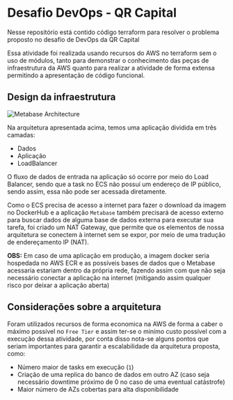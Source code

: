 # Desafio DevOps - QR Capital

Nesse repositório está contido código terraform para resolver o problema proposto no desafio de DevOps da QR Capital

Essa atividade foi realizada usando recursos do AWS no terraform sem o uso de módulos, tanto para demonstrar o conhecimento das peças de infraestrutura da AWS quanto para realizar a atividade de forma extensa permitindo a apresentação de código funcional.

## Design da infraestrutura

![Metabase Architecture](https://user-images.githubusercontent.com/11475695/163426580-a8e6a6dd-ad87-4a11-a407-c68fba716e74.png)

Na arquitetura apresentada acima, temos uma aplicação dividida em três camadas:
- Dados
- Aplicação
- LoadBalancer

O fluxo de dados de entrada na aplicação só ocorre por meio do Load Balancer, sendo que a task no ECS não possuí um endereço de IP público, sendo assim, essa não pode ser acessada diretamente.

Como o ECS precisa de acesso a internet para fazer o download da imagem no DockerHub e a aplicação `Metabase` também precisará de acesso externo para buscar dados de alguma base de dados externa para executar sua tarefa, foi criado um NAT Gateway, que permite que os elementos de nossa arquitetura se conectem à internet sem se expor, por meio de uma tradução de endereçamento IP (NAT).

**OBS:** Em caso de uma aplicação em produção, a imagem docker seria hospedada no AWS ECR e as possíveis bases de dados que o Metabase acessaria estariam dentro da própria rede, fazendo assim com que não seja necessário conectar a aplicação na internet (mitigando assim qualquer risco por deixar a aplicação aberta)

## Considerações sobre a arquitetura

Foram utilizados recursos de forma economica na AWS de forma a caber o máximo possível no `Free Tier` e assim ter-se o minímo custo possível com a execução dessa atividade, por conta disso nota-se alguns pontos que seriam importantes para garantir a escalabilidade da arquitetura proposta, como:
- Número maior de tasks em execução (`1`)
- Criação de uma replica do banco de dados em outro AZ (caso seja necessário downtime próximo de 0 no caso de uma eventual catástrofe)
- Maior número de AZs cobertas para alta disponibilidade
